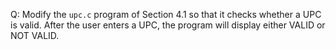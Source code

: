 Q: Modify the `upc.c` program of Section 4.1 so that it checks whether a UPC is
valid. After the user enters a UPC, the program will display either VALID or NOT
VALID.
